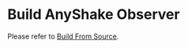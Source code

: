 # Build AnyShake Observer

Please refer to [Build From Source](https://anyshake.org/docs/AnyShake%20Observer/Development/src-build).
